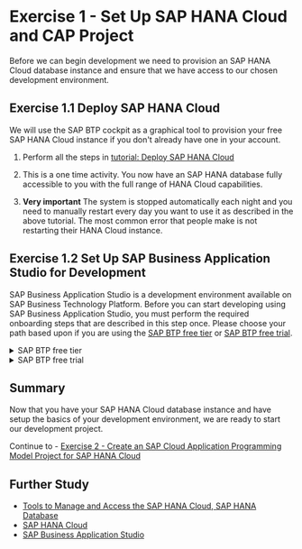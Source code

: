 # Exercise 1 - Set Up SAP HANA Cloud and CAP Project

Before we can begin development we need to provision an SAP HANA Cloud database instance and ensure that we have access to our chosen development environment.

## Exercise 1.1 Deploy SAP HANA Cloud

We will use the SAP BTP cockpit as a graphical tool to provision your free SAP HANA Cloud instance if you don't already have one in your account.

1. Perform all the steps in [tutorial: Deploy SAP HANA Cloud](https://developers.sap.com/tutorials/hana-cloud-deploying.html)

2. This is a one time activity. You now have an SAP HANA database fully accessible to you with the full range of HANA Cloud capabilities.  

3. **Very important** The system is stopped automatically each night and you need to manually restart every day you want to use it as described in the above tutorial. The most common error that people make is not restarting their HANA Cloud instance.

## Exercise 1.2 Set Up SAP Business Application Studio for Development

SAP Business Application Studio is a development environment available on SAP Business Technology Platform. Before you can start developing using SAP Business Application Studio, you must perform the required onboarding steps that are described in this step once. Please choose your path based upon if you are using the [SAP BTP free tier](https://developers.sap.com/tutorials/btp-free-tier-account.html) or [SAP BTP free trial](https://developers.sap.com/tutorials/hcp-create-trial-account.html).

<details><summary>SAP BTP free tier</summary>

1. If you are using the [SAP BTP free tier](https://developers.sap.com/tutorials/btp-free-tier-account.html), then complete the following steps

2. From you SAP BTP Global Account in the SAP BTP Cockpit, select the subaccount in which you want to enable the SAP Business Application Studio subscription.

3. From the navigation area, click Service Marketplace.
   ![Service Marketplace](../../images/ex1/service_marketplace.png)

4. In the Service Marketplace page, search for `studio`.
   ![Search for Studio](../../images/ex1/studio.png)

5. Click Actions icon (three dots) to open the list of available actions.
   ![Three Dots](../../images/ex1/three_dots.png)

6. Click Create to launch the wizard for subscribing to SAP Business Application Studio.
   ![Create](../../images/ex1/create.png)

7. In the wizard verify that `SAP Business Application Studio` is selected in the Service field and `free` is selected in the Plan field.
   ![Free Plan](../../images/ex1/free.png)

8. Click `Create` to subscribe to SAP Business Application Studio.

</details>

<details><summary>SAP BTP free trial</summary>

1. If you are using the [SAP BTP free trial](https://developers.sap.com/tutorials/hcp-create-trial-account.html), then perform all the steps in [this tutorial - Set Up SAP Business Application Studio for Development](https://developers.sap.com/tutorials/appstudio-onboarding.html)

</details>

## Summary

Now that you have your SAP HANA Cloud database instance and have setup the basics of your development environment, we are ready to start our development project.

Continue to - [Exercise 2 - Create an SAP Cloud Application Programming Model Project for SAP HANA Cloud](../ex2/README.md)

## Further Study

* [Tools to Manage and Access the SAP HANA Cloud, SAP HANA Database](https://developers.sap.com/tutorials/hana-cloud-mission-trial-3.html)
* [SAP HANA Cloud](https://community.sap.com/topics/hana)
* [SAP Business Application Studio](https://community.sap.com/topics/business-application-studio)
